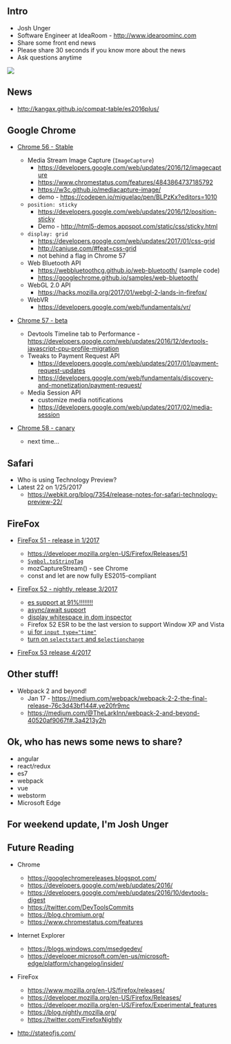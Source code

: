 ## Intro
* Josh Unger
* Software Engineer at IdeaRoom - http://www.idearoominc.com
* Share some front end news
* Please share 30 seconds if you know more about the news
* Ask questions anytime

![](https://media.giphy.com/media/kGirnWjxLimje/giphy.gif)

## News
 * http://kangax.github.io/compat-table/es2016plus/

## Google Chrome

* [Chrome 56 - Stable]()
  * Media Stream Image Capture (`ImageCapture`)
     * https://developers.google.com/web/updates/2016/12/imagecapture
     * https://www.chromestatus.com/features/4843864737185792
     * https://w3c.github.io/mediacapture-image/
     * demo - https://codepen.io/miguelao/pen/BLPzKx?editors=1010
  * `position: sticky`
     * https://developers.google.com/web/updates/2016/12/position-sticky
     * Demo - http://html5-demos.appspot.com/static/css/sticky.html
  * `display: grid`
     * https://developers.google.com/web/updates/2017/01/css-grid
     * http://caniuse.com/#feat=css-grid
     * not behind a flag in Chrome 57
  * Web Bluetooth API
     * https://webbluetoothcg.github.io/web-bluetooth/ (sample code)
     * https://googlechrome.github.io/samples/web-bluetooth/
  * WebGL 2.0 API
     * https://hacks.mozilla.org/2017/01/webgl-2-lands-in-firefox/
  * WebVR
     * https://developers.google.com/web/fundamentals/vr/
  
* [Chrome 57 - beta]()
  * Devtools Timeline tab to Performance - https://developers.google.com/web/updates/2016/12/devtools-javascript-cpu-profile-migration
  * Tweaks to Payment Request API
    * https://developers.google.com/web/updates/2017/01/payment-request-updates
    * https://developers.google.com/web/fundamentals/discovery-and-monetization/payment-request/
  * Media Session API
    * customize media notifications
    * https://developers.google.com/web/updates/2017/02/media-session 
  
* [Chrome 58 - canary]()
  * next time...

## Safari 
* Who is using Technology Preview?
* Latest 22 on 1/25/2017
  * https://webkit.org/blog/7354/release-notes-for-safari-technology-preview-22/
 
## FireFox
* [FireFox 51 - release in 1/2017](https://developer.mozilla.org/en-US/Firefox/Releases/51)
  * https://developer.mozilla.org/en-US/Firefox/Releases/51
  * [`Symbol.toStringTag`](https://developer.mozilla.org/en-US/docs/Web/JavaScript/Reference/Global_Objects/Symbol/toStringTag)
  * mozCaptureStream() - see Chrome
  * const and let are now fully ES2015-compliant 
* [FireFox 52 - nightly, release 3/2017](https://developer.mozilla.org/en-US/Firefox/Releases/52)
  * [es support at 91%!!!!!!!!](http://kangax.github.io/compat-table/es2016plus/)
  * [async/await support](https://blog.nightly.mozilla.org/2016/11/01/async-await-support-in-firefox/)
  * [display whitespace in dom inspector](https://blog.nightly.mozilla.org/2016/10/17/devtools-now-display-white-space-text-nodes-in-the-dom-inspector/)
  * Firefox 52 ESR to be the last version to support Window XP and Vista
  * [ui for `input type="time"`](https://jsfiddle.net/69q65f7g/)
  * [turn on `selectstart` and s`electionchange`](https://developer.mozilla.org/en-US/docs/Web/Events/selectstart)

* [FireFox 53 release 4/2017](https://developer.mozilla.org/en-US/Firefox/Releases/53)
  
## Other stuff!
* Webpack 2 and beyond!
  * Jan 17 - https://medium.com/webpack/webpack-2-2-the-final-release-76c3d43bf144#.ye20fr9mc
  * https://medium.com/@TheLarkInn/webpack-2-and-beyond-40520af9067f#.3a4213y2h

## Ok, who has news some news to share?
* angular
* react/redux
* es7
* webpack
* vue
* webstorm
* Microsoft Edge

## For weekend update, I'm Josh Unger  

## Future Reading
* Chrome
  * https://googlechromereleases.blogspot.com/
  * https://developers.google.com/web/updates/2016/
  * https://developers.google.com/web/updates/2016/10/devtools-digest
  * https://twitter.com/DevToolsCommits
  * https://blog.chromium.org/
  * https://www.chromestatus.com/features
* Internet Explorer
  * https://blogs.windows.com/msedgedev/
  * https://developer.microsoft.com/en-us/microsoft-edge/platform/changelog/insider/
* FireFox
  * https://www.mozilla.org/en-US/firefox/releases/
  * https://developer.mozilla.org/en-US/Firefox/Releases/
  * https://developer.mozilla.org/en-US/Firefox/Experimental_features
  * https://blog.nightly.mozilla.org/
  * https://twitter.com/FirefoxNightly

* http://stateofjs.com/

